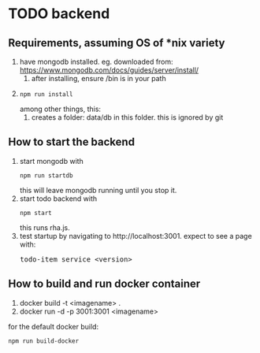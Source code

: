 # TODO backend

## Requirements, assuming OS of *nix variety

1. have mongodb installed. eg. downloaded from: https://www.mongodb.com/docs/guides/server/install/
   1. after installing, ensure <mongodb>/bin is in your path
2. <pre><code>npm run install</code></pre>  among other things, this: 
   1. creates a folder: data/db in this folder. this is ignored by git
      
## How to start the backend 

1. start mongodb with <pre><code>npm run startdb</code></pre>  this will leave mongodb running until you stop it. 
2. start todo backend with <pre><code>npm start</code></pre> this runs rha.js.
3. test startup by navigating to http://localhost:3001. expect to see a page with: <pre>todo-item service &lt;version&gt;</pre>

## How to build and run docker container

1. docker build -t &lt;imagename&gt; .
2. docker run -d -p 3001:3001 &lt;imagename&gt;

for the default docker build: 
<pre><code>npm run build-docker</code></pre>
